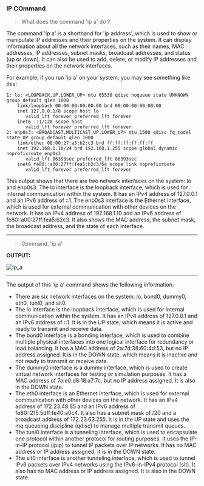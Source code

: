 ### IP COmmand

> What does the command 'ip a' do ?

The command 'ip a' is a shorthand for 'ip address', which is used to show or manipulate IP addresses and their properties on the system. It can display information about all the network interfaces, such as their names, MAC addresses, IP addresses, subnet masks, broadcast addresses, and status (up or down). It can also be used to add, delete, or modify IP addresses and their properties on the network interfaces.

For example, if you run 'ip a' on your system, you may see something like this:

```
1: lo: <LOOPBACK,UP,LOWER_UP> mtu 65536 qdisc noqueue state UNKNOWN group default qlen 1000
    link/loopback 00:00:00:00:00:00 brd 00:00:00:00:00:00
    inet 127.0.0.1/8 scope host lo
       valid_lft forever preferred_lft forever
    inet6 ::1/128 scope host 
       valid_lft forever preferred_lft forever
2: enp0s3: <BROADCAST,MULTICAST,UP,LOWER_UP> mtu 1500 qdisc fq_codel state UP group default qlen 1000
    link/ether 08:00:27:a5:b2:c3 brd ff:ff:ff:ff:ff:ff
    inet 192.168.1.10/24 brd 192.168.1.255 scope global dynamic noprefixroute enp0s3
       valid_lft 86393sec preferred_lft 86393sec
    inet6 fe80::a00:27ff:fea5:b2c3/64 scope link noprefixroute 
       valid_lft forever preferred_lft forever
```

This output shows that there are two network interfaces on the system: lo and enp0s3. The lo interface is the loopback interface, which is used for internal communication within the system. It has an IPv4 address of 127.0.0.1 and an IPv6 address of ::1. The enp0s3 interface is the Ethernet interface, which is used for external communication with other devices on the network. It has an IPv4 address of 192.168.1.10 and an IPv6 address of fe80::a00:27ff:fea5:b2c3. It also shows the MAC address, the subnet mask, the broadcast address, and the state of each interface.

---

> Command: 'ip a'

**OUTPUT:**

![ip_a](https://github.com/jonfernq/Learning/assets/68504324/c97550b9-dae9-4c3b-b3ac-b60f426ef420)

---
The output of this 'ip a' command shows the following information:

- There are six network interfaces on the system: lo, bond0, dummy0, eth0, tunl0, and sit0.
- The lo interface is the loopback interface, which is used for internal communication within the system. It has an IPv4 address of 127.0.0.1 and an IPv6 address of ::1. It is in the UP state, which means it is active and ready to transmit and receive data.
- The bond0 interface is a bonding interface, which is used to combine multiple physical interfaces into one logical interface for redundancy or load balancing. It has a MAC address of 2a:7d:38:60:4d:53, but no IP address assigned. It is in the DOWN state, which means it is inactive and not ready to transmit or receive data.
- The dummy0 interface is a dummy interface, which is used to create virtual network interfaces for testing or simulation purposes. It has a MAC address of 7a:e0:d8:18:a7:7c, but no IP address assigned. It is also in the DOWN state.
- The eth0 interface is an Ethernet interface, which is used for external communication with other devices on the network. It has an IPv4 address of 172.23.48.85 and an IPv6 address of fe80::215:5dff:fe40:a0c4. It also has a subnet mask of /20 and a broadcast address of 172.23.63.255. It is in the UP state and uses the mq queueing discipline (qdisc) to manage multiple transmit queues.
- The tunl0 interface is a tunneling interface, which is used to encapsulate one protocol within another protocol for routing purposes. It uses the IP-in-IP protocol (ipip) to tunnel IP packets over IP networks. It has no MAC address or IP address assigned. It is in the DOWN state.
- The sit0 interface is another tunneling interface, which is used to tunnel IPv6 packets over IPv4 networks using the IPv6-in-IPv4 protocol (sit). It also has no MAC address or IP address assigned. It is also in the DOWN state.
